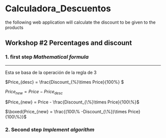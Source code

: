 # Calculadora_Descuentos
the following web application will calculate the discount to be given to the products

## Workshop #2 Percentages and discount

### 1. first step *Mathematical formula*
---
Esta se basa de la operación de la regla de 3

$Price_{desc} = \frac{Discount_{\%}\times Price}{100\%} $

$Price_{new} = Price - Price_{desc}$

$Price_{new} = Price - \frac{Discount_{\%}\times Price}{100\%}$

$\boxed{Price_{new} = \frac{(100\% -Discount_{\%})\times Price}{100\%}}$

### 2. Second step *Implement algorithm*



